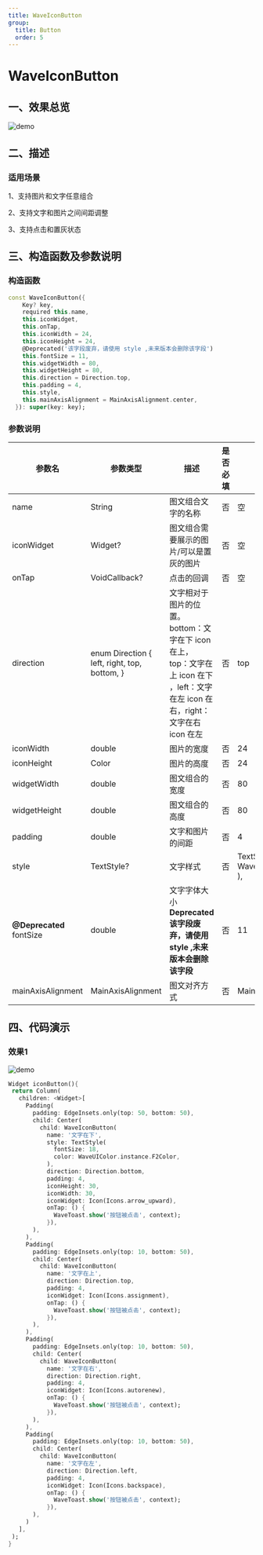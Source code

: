 ```yaml
---
title: WaveIconButton
group:
  title: Button
  order: 5
---
```



# WaveIconButton

## 一、效果总览

<img src="./img/WaveIconButtonIntro.png" alt="demo"  />

## 二、描述

### 适用场景

1、支持图片和文字任意组合

2、支持文字和图片之间间距调整

3、支持点击和置灰状态

## 三、构造函数及参数说明

### 构造函数

``` dart
const WaveIconButton({
    Key? key,
    required this.name,
    this.iconWidget,
    this.onTap,
    this.iconWidth = 24,
    this.iconHeight = 24,
    @Deprecated('该字段废弃，请使用 style ,未来版本会删除该字段')
    this.fontSize = 11,
    this.widgetWidth = 80,
    this.widgetHeight = 80,
    this.direction = Direction.top,
    this.padding = 4,
    this.style,
    this.mainAxisAlignment = MainAxisAlignment.center,
  }): super(key: key);
```

### 参数说明

| 参数名                       | 参数类型                                     | 描述                                                         | 是否必填 | 默认值                                                       |
| ---------------------------- | -------------------------------------------- | ------------------------------------------------------------ | -------- | ------------------------------------------------------------ |
| name                         | String                                       | 图文组合文字的名称                                           | 否       | 空                                                           |
| iconWidget                   | Widget?                                      | 图文组合需要展示的图片/可以是置灰的图片                      | 否       | 空                                                           |
| onTap                        | VoidCallback?                                | 点击的回调                                                   | 否       | 空                                                           |
| direction                    | enum Direction { left, right, top, bottom, } | 文字相对于图片的位置。 bottom：文字在下 icon 在上， top：文字在上 icon 在下 ，left：文字在左 icon 在右，right：文字在右 icon 在左 | 否       | top                                                          |
| iconWidth                    | double                                       | 图片的宽度                                                   | 否       | 24                                                           |
| iconHeight                   | Color                                        | 图片的高度                                                   | 否       | 24                                                           |
| widgetWidth                  | double                                       | 图文组合的宽度                                               | 否       | 80                                                           |
| widgetHeight                 | double                                       | 图文组合的高度                                               | 否       | 80                                                           |
| padding                      | double                                       | 文字和图片的间距                                             | 否       | 4                                                            |
| style                        | TextStyle?                                   | 文字样式                                                     | 否       | TextStyle( fontSize: 11, color: WaveUIColor.instance.F2Color, ), |
| **@Deprecated**<br/>fontSize | double                                       | 文字字体大小<br>**Deprecated 该字段废弃，请使用 style ,未来版本会删除该字段** | 否       | 11                                                           |
| mainAxisAlignment            | MainAxisAlignment                            | 图文对齐方式                                                 | 否       | MainAxisAlignment.center                                     |

## 四、代码演示

### 效果1

![demo](./img/WaveIconButtonIntro.png)

``` dart
Widget iconButton(){
 return Column(
   children: <Widget>[
     Padding(
       padding: EdgeInsets.only(top: 50, bottom: 50),
       child: Center(
         child: WaveIconButton(
           name: '文字在下',
           style: TextStyle(
             fontSize: 18,
             color: WaveUIColor.instance.F2Color,
           ),
           direction: Direction.bottom,
           padding: 4,
           iconHeight: 30,
           iconWidth: 30,
           iconWidget: Icon(Icons.arrow_upward),
           onTap: () {
             WaveToast.show('按钮被点击', context);
           }),
       ),
     ),
     Padding(
       padding: EdgeInsets.only(top: 10, bottom: 50),
       child: Center(
         child: WaveIconButton(
           name: '文字在上',
           direction: Direction.top,
           padding: 4,
           iconWidget: Icon(Icons.assignment),
           onTap: () {
             WaveToast.show('按钮被点击', context);
           }),
       ),
     ),
     Padding(
       padding: EdgeInsets.only(top: 10, bottom: 50),
       child: Center(
         child: WaveIconButton(
           name: '文字在右',
           direction: Direction.right,
           padding: 4,
           iconWidget: Icon(Icons.autorenew),
           onTap: () {
             WaveToast.show('按钮被点击', context);
           }),
       ),
     ),
     Padding(
       padding: EdgeInsets.only(top: 10, bottom: 50),
       child: Center(
         child: WaveIconButton(
           name: '文字在左',
           direction: Direction.left,
           padding: 4,
           iconWidget: Icon(Icons.backspace),
           onTap: () {
             WaveToast.show('按钮被点击', context);
           }),
       ),
     )
   ],
 );
}
```

